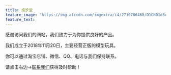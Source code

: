 ```yaml
---
title: 成步堂
feature_image: "https://img.alicdn.com/imgextra/i4/2710706468/O1CN01d3eEFd1xeOUdwBlTu_!!2710706468.jpg"
feature_text:
---
```

<p>感谢访问我们的网站，我们致力于为你提供良好的产品。</p>
<p>我们成立于2018年11月20日，主要经营正版的模型玩具。</p>
<p>你可以通过淘宝店铺、微信、QQ、电话与我们保持联系。</p>
<p>请点击右边→<a href="https://chengbutang.com/contact/">联系我们</a>获得及时帮助！</p>
